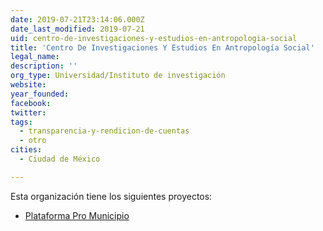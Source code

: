 ```yaml
---
date: 2019-07-21T23:14:06.000Z
date_last_modified: 2019-07-21
uid: centro-de-investigaciones-y-estudios-en-antropologia-social
title: 'Centro De Investigaciones Y Estudios En Antropología Social'
legal_name: 
description: ''
org_type: Universidad/Instituto de investigación
website: 
year_founded: 
facebook: 
twitter: 
tags:
  - transparencia-y-rendicion-de-cuentas
  - otro
cities: 
  - Ciudad de México

---
```


Esta organización tiene los siguientes proyectos:

- [Plataforma Pro Municipio](/proyectos/plataforma-pro-municipio)
